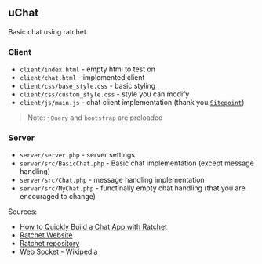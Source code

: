 uChat
---
Basic chat using ratchet.

### Client
* `client/index.html` - empty html to test on
* `client/chat.html` - implemented client
* `client/css/base_style.css` - basic styling
* `client/css/custom_style.css` - style you can modify
* `client/js/main.js` - chat client implementation (thank you [`Sitepoint`](https://www.sitepoint.com))

> Note: `jQuery` and `bootstrap` are preloaded

### Server
* `server/server.php` - server settings
* `server/src/BasicChat.php` - Basic chat implementation (except message handling)
* `server/src/Chat.php` - message handling implementation
* `server/src/MyChat.php` - functinally empty chat handling (that you are encouraged to change)

Sources:
* [How to Quickly Build a Chat App with Ratchet](https://www.sitepoint.com/how-to-quickly-build-a-chat-app-with-ratchet/)
* [Ratchet Website](http://socketo.me/)
* [Ratchet repository](https://github.com/ratchetphp/Ratchet)
* [Web Socket - Wikipedia](https://en.wikipedia.org/wiki/WebSocket)

